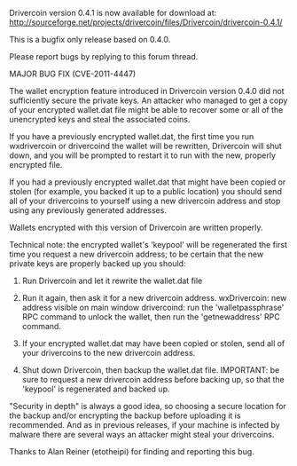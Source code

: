Drivercoin version 0.4.1 is now available for download at:
http://sourceforge.net/projects/drivercoin/files/Drivercoin/drivercoin-0.4.1/

This is a bugfix only release based on 0.4.0.

Please report bugs by replying to this forum thread.

MAJOR BUG FIX  (CVE-2011-4447)

The wallet encryption feature introduced in Drivercoin version 0.4.0 did not sufficiently secure the private keys. An attacker who
managed to get a copy of your encrypted wallet.dat file might be able to recover some or all of the unencrypted keys and steal the
associated coins.

If you have a previously encrypted wallet.dat, the first time you run wxdrivercoin or drivercoind the wallet will be rewritten, Drivercoin will
shut down, and you will be prompted to restart it to run with the new, properly encrypted file.

If you had a previously encrypted wallet.dat that might have been copied or stolen (for example, you backed it up to a public
location) you should send all of your drivercoins to yourself using a new drivercoin address and stop using any previously generated addresses.

Wallets encrypted with this version of Drivercoin are written properly.

Technical note: the encrypted wallet's 'keypool' will be regenerated the first time you request a new drivercoin address; to be certain that the
new private keys are properly backed up you should:

1. Run Drivercoin and let it rewrite the wallet.dat file

2. Run it again, then ask it for a new drivercoin address.
wxDrivercoin: new address visible on main window
drivercoind: run the 'walletpassphrase' RPC command to unlock the wallet,  then run the 'getnewaddress' RPC command.

3. If your encrypted wallet.dat may have been copied or stolen, send all of your drivercoins to the new drivercoin address.

4. Shut down Drivercoin, then backup the wallet.dat file.
IMPORTANT: be sure to request a new drivercoin address before backing up, so that the 'keypool' is regenerated and backed up.

"Security in depth" is always a good idea, so choosing a secure location for the backup and/or encrypting the backup before uploading it is recommended. And as in previous releases, if your machine is infected by malware there are several ways an attacker might steal your drivercoins.

Thanks to Alan Reiner (etotheipi) for finding and reporting this bug.
